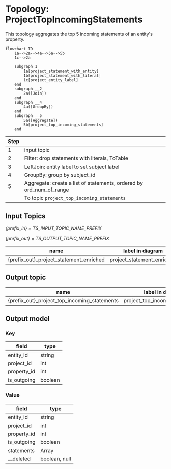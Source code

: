 # Topology: ProjectTopIncomingStatements

This topology aggregates the top 5 incoming statements of an entity's property.

```mermaid
flowchart TD
    1a-->2a-->4a-->5a-->5b
    1c-->2a

    subgraph 1
        1a[project_statement_with_entity]
        1b[project_statement_with_literal]
        1c[project_entity_label]
    end
    subgraph __2
        2a([Join])
    end  
    subgraph __4
        4a([GroupBy])
    end  
    subgraph __5
        5a([Aggregate])
        5b[project_top_incoming_statements]
    end

```

| Step |                                                                     |
|------|---------------------------------------------------------------------|
| 1    | input topic                                                         |
| 2    | Filter: drop statements with literals, ToTable                      |
| 3    | LeftJoin: entity label to set subject label                         |
| 4    | GroupBy: group by subject_id                                        |
| 5    | Aggregate: create a list of statements, ordered by ord_num_of_range |
|      | To topic `project_top_incoming_statements`                          |

## Input Topics

_{prefix_in} = TS_INPUT_TOPIC_NAME_PREFIX_

_{prefix_out} = TS_OUTPUT_TOPIC_NAME_PREFIX_

| name                                    | label in diagram           | Type    |
|-----------------------------------------|----------------------------|---------|
| {prefix_out}_project_statement_enriched | project_statement_enriched | KStream |

## Output topic

| name                                         | label in diagram                |
|----------------------------------------------|---------------------------------|
| {prefix_out}_project_top_incoming_statements | project_top_incoming_statements |

## Output model

### Key

| field       | type    |
|-------------|---------|
| entity_id   | string  |
| project_id  | int     |
| property_id | int     |
| is_outgoing | boolean |

### Value

| field       | type                         |
|-------------|------------------------------|
| entity_id   | string                       |
| project_id  | int                          |
| property_id | int                          |
| is_outgoing | boolean                      |
| statements  | Array<ProjectStatementValue> |
| __deleted   | boolean, null                |
